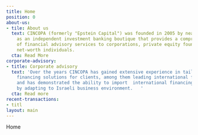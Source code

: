 ```yaml
---
title: Home
position: 0
about-us:
- tile: About us
  text: CINCOPA (formerly "Epstein Capital") was founded in 2005 by near Nir Epstein
    as an independent investment banking boutique that provides a comprehensive suite
    of financial advisory services to corporations, private equity founds and high
    net-worth individuals.
  cta: Read More
corporate-advisory:
- title: Corporate advisory
  text: 'Over the years CINCOPA has gained extensive experience in tailoring creative
    financing solutions for clients, among them leading international financials sponsors,
    and has demonstrated the ability to import  international financing solutions
    by adapting to Israeli business environment.   '
  cta: Read more
recent-transactions:
- titl
layout: main
---
```


Home